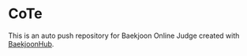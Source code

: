 # CoTe
This is an auto push repository for Baekjoon Online Judge created with [BaekjoonHub](https://github.com/BaekjoonHub/BaekjoonHub).
